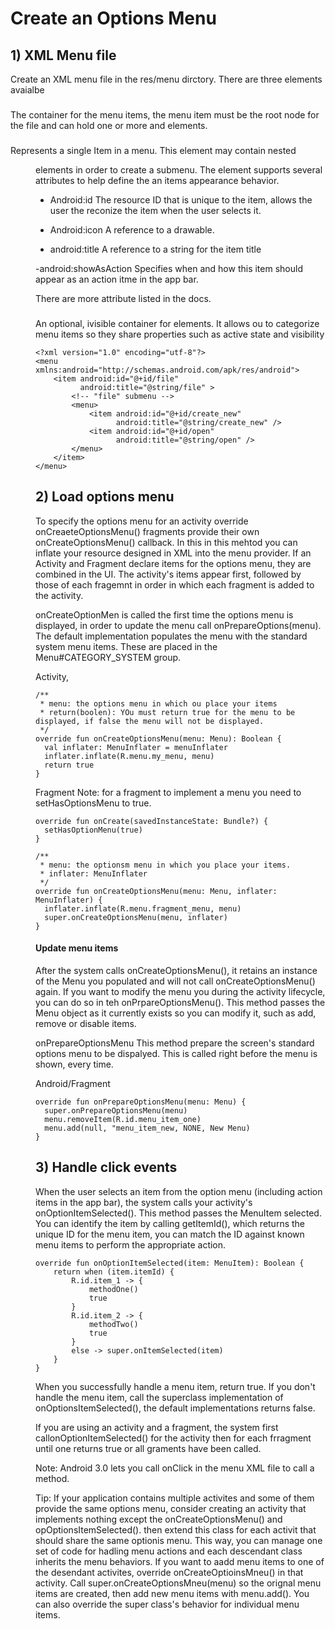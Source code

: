 # Create an Options Menu

## 1) XML Menu file
Create an XML menu file in the res/menu dirctory. There are three elements avaialbe

### <menu>
The container for the menu items, the menu item must be the root node for the file and can hold one or more <item> and <group> elements. 

### <item> 
Represents a single Item in a menu. This element may contain nested <menu> elements in order to create a submenu. The <item> element supports several attributes to help define the an items appearance behavior. 

- Android:id
The resource ID that is unique to the item, allows the user the reconize the item when the user selects it. 

- Android:icon
A reference to a drawable. 

- android:title
A reference to a string for the item title

-android:showAsAction
Specifies when and how this item should appear as an action itme in the app bar. 


There are more attribute listed in the docs. 

### <group>
An optional, ivisible container for <item> elements. It allows ou to categorize menu items so they share properties such as active state and visibility


```
<?xml version="1.0" encoding="utf-8"?>
<menu xmlns:android="http://schemas.android.com/apk/res/android">
    <item android:id="@+id/file"
          android:title="@string/file" >
        <!-- "file" submenu -->
        <menu>
            <item android:id="@+id/create_new"
                  android:title="@string/create_new" />
            <item android:id="@+id/open"
                  android:title="@string/open" />
        </menu>
    </item>
</menu>

```

## 2) Load options menu
To specify the options menu for an activity override onCreaeteOptionsMenu() fragments provide their own onCreateOptionsMenu() callback. In this in this mehtod you can inflate your resource  designed in XML into the menu provider. If an Activity and Fragment declare items for the options menu, they are combined in the UI. The activity's items appear first, followed by those of each fragemnt in order in which each fragment is added to the activity. 


onCreateOptionMen is called the first time the options menu is displayed, in order to update the menu call onPrepareOptions(menu). The default implementation populates the menu with the standard system menu items. These are placed in the Menu#CATEGORY_SYSTEM group. 

Activity, 
```
/**
 * menu: the options menu in which ou place your items
 * return(boolen): YOu must return true for the menu to be displayed, if false the menu will not be displayed. 
 */
override fun onCreateOptionsMenu(menu: Menu): Boolean {
  val inflater: MenuInflater = menuInflater
  inflater.inflate(R.menu.my_menu, menu)
  return true
}
```


Fragment
Note: for a fragment to implement a menu you need to setHasOptionsMenu to true. 
```
override fun onCreate(savedInstanceState: Bundle?) {
  setHasOptionMenu(true)
}

/**
 * menu: the optionsm menu in which you place your items.
 * inflater: MenuInflater
 */
override fun onCreateOptionsMenu(menu: Menu, inflater: MenuInflater) {
  inflater.inflate(R.menu.fragment_menu, menu)
  super.onCreateOptionsMenu(menu, inflater)
}
```

#### Update menu items
After the system calls onCreateOptionsMenu(), it retains an instance of the Menu you populated and will not call onCreateOptionsMenu() again. If you want to modify the menu you during the activity lifecycle, you can do so in teh onPrpareOptionsMenu(). This method passes the Menu object as it currently exists so you can modify it, such as add, remove or disable items. 

onPrepareOptionsMenu
This method prepare the screen's standard options menu to be dispalyed. This is called right before the menu is shown, every time.

Android/Fragment
```
override fun onPrepareOptionsMenu(menu: Menu) {
  super.onPrepareOptionsMenu(menu)
  menu.removeItem(R.id.menu_item_one)
  menu.add(null, "menu_item_new, NONE, New Menu)
}
```
## 3) Handle click events
When the user selects an item from the option menu (including action items in the app bar), the system calls your activity's onOptionItemSelected(). This method passes the MenuItem selected. You can identify the item by calling getItemId(), which returns the unique ID for the menu item, you can match the ID against known menu items to perform the appropriate action. 

```
override fun onOptionItemSelected(item: MenuItem): Boolean {
    return when (item.itemId) {
        R.id.item_1 -> {
            methodOne()
            true
        }
        R.id.item_2 -> {
            methodTwo()
            true
        }
        else -> super.onItemSelected(item)
    }
}
```
When you successfully handle a menu item, return true. If you don't handle the menu item, call the superclass implementation of onOptionsItemSelected(), the default implementations returns false. 

If you are using an activity and a fragment, the system first callonOptionItemSelected() for the activity then for each frragment until one returns true or all graments have been called. 

Note: Android 3.0 lets you call onClick in the menu XML file to call a method. 

Tip: If your application contains multiple activites and some of them provide the same options menu, consider creating an activity that implements nothing except the onCreateOptionsMenu() and opOptionsItemSelected(). then extend this class for each activit that should share the same optionis menu. This way, you can manage one set of code for hadling menu actions and each descendant class inherits the menu behaviors. If you want to aadd menu items to one of the desendant activites, override onCreateOptioinsMneu() in that activity. Call super.onCreateOptionsMneu(menu) so the orignal menu items are created, then add new menu items with menu.add(). You can also override the super class's behavior for individual menu items. 


